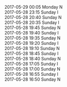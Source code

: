 2017-05-29 00:05 Monday  N  
2017-05-28 23:15 Sunday  I  
2017-05-28 20:40 Sunday  N  
2017-05-28 20:35 Sunday  I  
2017-05-28 19:45 Sunday  N  
2017-05-28 19:40 Sunday  I  
2017-05-28 19:35 Sunday  N  
2017-05-28 19:20 Sunday  I  
2017-05-28 19:10 Sunday  N  
2017-05-28 18:45 Sunday  I  
2017-05-28 18:40 Sunday  N  
2017-05-28 17:05 Sunday  I  
2017-05-28 17:00 Sunday  N  
2017-05-28 16:55 Sunday  I  
2017-05-28 16:50 Sunday  N  
